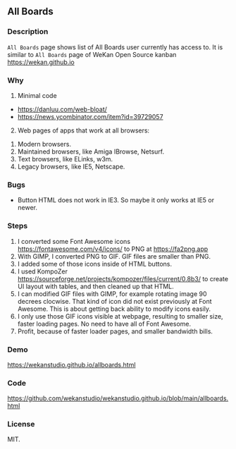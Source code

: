 ## All Boards

### Description

`All Boards` page shows list of All Boards user currently has access to.
It is similar to `All Boards` page of WeKan Open Source kanban https://wekan.github.io

### Why

1) Minimal code

- https://danluu.com/web-bloat/
- https://news.ycombinator.com/item?id=39729057

2) Web pages of apps that work at all browsers:
	
1. Modern browsers.
2. Maintained browsers, like Amiga IBrowse, Netsurf.
3. Text browsers, like ELinks, w3m.
3. Legacy browsers, like IE5, Netscape.

### Bugs

- Button HTML does not work in IE3. So maybe it only works at IE5 or newer.

### Steps

1. I converted some Font Awesome icons https://fontawesome.com/v4/icons/ to PNG at https://fa2png.app
2. With GIMP, I converted PNG to GIF. GIF files are smaller than PNG.
3. I added some of those icons inside of HTML buttons.
4. I used KompoZer https://sourceforge.net/projects/kompozer/files/current/0.8b3/ to create UI layout with tables, and then cleaned up that HTML.
5. I can modified GIF files with GIMP, for example rotating image 90 decrees clocwise.
   That kind of icon did not exist previously at Font Awesome.
   This is about getting back ability to modify icons easily.
6. I only use those GIF icons visible at webpage, resulting to smaller size, faster loading pages.
   No need to have all of Font Awesome.
7. Profit, because of faster loader pages, and smaller bandwidth bills.


### Demo

https://wekanstudio.github.io/allboards.html

### Code

https://github.com/wekanstudio/wekanstudio.github.io/blob/main/allboards.html

### License

MIT.

